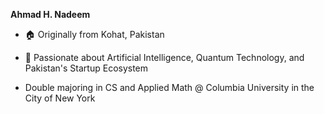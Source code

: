 **Ahmad H. Nadeem**
- 🏠 Originally from Kohat, Pakistan
- 📕 Passionate about Artificial Intelligence, Quantum Technology, and Pakistan's Startup Ecosystem

- Double majoring in CS and Applied Math @ Columbia University in the City of New York

<!--
ahmadhnadeem/ahmadhnadeem is a ✨ special ✨ repository because its `README.md` (this file) appears on your GitHub profile.
You can click the Preview link to take a look at your changes.
--->
